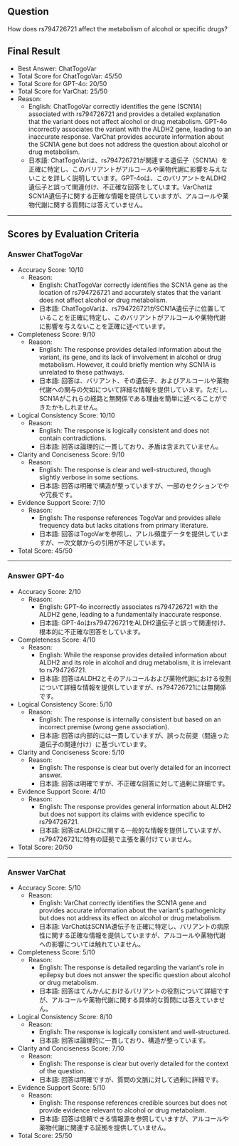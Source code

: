 ## Question

How does rs794726721 affect the metabolism of alcohol or specific drugs?

## Final Result

- Best Answer: ChatTogoVar
- Total Score for ChatTogoVar: 45/50
- Total Score for GPT-4o: 20/50
- Total Score for VarChat: 25/50
- Reason:
  - English: ChatTogoVar correctly identifies the gene (SCN1A) associated with rs794726721 and provides a detailed explanation that the variant does not affect alcohol or drug metabolism. GPT-4o incorrectly associates the variant with the ALDH2 gene, leading to an inaccurate response. VarChat provides accurate information about the SCN1A gene but does not address the question about alcohol or drug metabolism.
  - 日本語: ChatTogoVarは、rs794726721が関連する遺伝子（SCN1A）を正確に特定し、このバリアントがアルコールや薬物代謝に影響を与えないことを詳しく説明しています。GPT-4oは、このバリアントをALDH2遺伝子と誤って関連付け、不正確な回答をしています。VarChatはSCN1A遺伝子に関する正確な情報を提供していますが、アルコールや薬物代謝に関する質問には答えていません。

---

## Scores by Evaluation Criteria

### Answer ChatTogoVar
- Accuracy Score: 10/10
  - Reason: 
    - English: ChatTogoVar correctly identifies the SCN1A gene as the location of rs794726721 and accurately states that the variant does not affect alcohol or drug metabolism.
    - 日本語: ChatTogoVarは、rs794726721がSCN1A遺伝子に位置していることを正確に特定し、このバリアントがアルコールや薬物代謝に影響を与えないことを正確に述べています。
- Completeness Score: 9/10
  - Reason: 
    - English: The response provides detailed information about the variant, its gene, and its lack of involvement in alcohol or drug metabolism. However, it could briefly mention why SCN1A is unrelated to these pathways.
    - 日本語: 回答は、バリアント、その遺伝子、およびアルコールや薬物代謝への関与の欠如について詳細な情報を提供しています。ただし、SCN1Aがこれらの経路と無関係である理由を簡単に述べることができたかもしれません。
- Logical Consistency Score: 10/10
  - Reason: 
    - English: The response is logically consistent and does not contain contradictions.
    - 日本語: 回答は論理的に一貫しており、矛盾は含まれていません。
- Clarity and Conciseness Score: 9/10
  - Reason: 
    - English: The response is clear and well-structured, though slightly verbose in some sections.
    - 日本語: 回答は明確で構造が整っていますが、一部のセクションでやや冗長です。
- Evidence Support Score: 7/10
  - Reason: 
    - English: The response references TogoVar and provides allele frequency data but lacks citations from primary literature.
    - 日本語: 回答はTogoVarを参照し、アレル頻度データを提供していますが、一次文献からの引用が不足しています。
- Total Score: 45/50

---

### Answer GPT-4o
- Accuracy Score: 2/10
  - Reason: 
    - English: GPT-4o incorrectly associates rs794726721 with the ALDH2 gene, leading to a fundamentally inaccurate response.
    - 日本語: GPT-4oはrs794726721をALDH2遺伝子と誤って関連付け、根本的に不正確な回答をしています。
- Completeness Score: 4/10
  - Reason: 
    - English: While the response provides detailed information about ALDH2 and its role in alcohol and drug metabolism, it is irrelevant to rs794726721.
    - 日本語: 回答はALDH2とそのアルコールおよび薬物代謝における役割について詳細な情報を提供していますが、rs794726721には無関係です。
- Logical Consistency Score: 5/10
  - Reason: 
    - English: The response is internally consistent but based on an incorrect premise (wrong gene association).
    - 日本語: 回答は内部的には一貫していますが、誤った前提（間違った遺伝子の関連付け）に基づいています。
- Clarity and Conciseness Score: 5/10
  - Reason: 
    - English: The response is clear but overly detailed for an incorrect answer.
    - 日本語: 回答は明確ですが、不正確な回答に対して過剰に詳細です。
- Evidence Support Score: 4/10
  - Reason: 
    - English: The response provides general information about ALDH2 but does not support its claims with evidence specific to rs794726721.
    - 日本語: 回答はALDH2に関する一般的な情報を提供していますが、rs794726721に特有の証拠で主張を裏付けていません。
- Total Score: 20/50

---

### Answer VarChat
- Accuracy Score: 5/10
  - Reason: 
    - English: VarChat correctly identifies the SCN1A gene and provides accurate information about the variant's pathogenicity but does not address its effect on alcohol or drug metabolism.
    - 日本語: VarChatはSCN1A遺伝子を正確に特定し、バリアントの病原性に関する正確な情報を提供していますが、アルコールや薬物代謝への影響については触れていません。
- Completeness Score: 5/10
  - Reason: 
    - English: The response is detailed regarding the variant's role in epilepsy but does not answer the specific question about alcohol or drug metabolism.
    - 日本語: 回答はてんかんにおけるバリアントの役割について詳細ですが、アルコールや薬物代謝に関する具体的な質問には答えていません。
- Logical Consistency Score: 8/10
  - Reason: 
    - English: The response is logically consistent and well-structured.
    - 日本語: 回答は論理的に一貫しており、構造が整っています。
- Clarity and Conciseness Score: 7/10
  - Reason: 
    - English: The response is clear but overly detailed for the context of the question.
    - 日本語: 回答は明確ですが、質問の文脈に対して過剰に詳細です。
- Evidence Support Score: 5/10
  - Reason: 
    - English: The response references credible sources but does not provide evidence relevant to alcohol or drug metabolism.
    - 日本語: 回答は信頼できる情報源を参照していますが、アルコールや薬物代謝に関連する証拠を提供していません。
- Total Score: 25/50